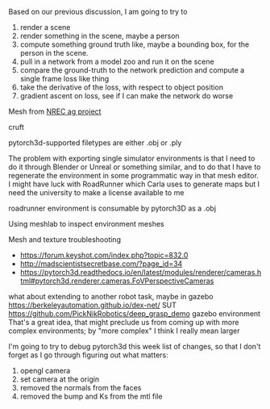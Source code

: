 Based on our previous discussion, I am going to try to
1. render a scene
2. render something in the scene, maybe a person
3. compute something ground truth like, maybe a bounding box, for the person in the scene.
4. pull in a network from a model zoo and run it on the scene
5. compare the ground-truth to the network prediction and compute a single frame loss like thing
6. take the derivative of the loss, with respect to object position
7. gradient ascent on loss, see if I can make the network do worse


Mesh from [NREC ag project](https://www.nrec.ri.cmu.edu/solutions/agriculture/other-agriculture-projects/human-detection-and-tracking.html)

cruft

pytorch3d-supported filetypes are either .obj or .ply

The problem with exporting single simulator environments is that I need to do it through Blender or Unreal or something similar, and to do that I have to regenerate the environment in some programmatic way in that mesh editor. I might have luck with RoadRunner which Carla uses to generate maps but I need the university to make a license available to me

roadrunner environment is consumable by pytorch3D as a .obj 

Using meshlab to inspect environment meshes

Mesh and texture troubleshooting
- https://forum.keyshot.com/index.php?topic=832.0
- http://madscientistsecretbase.com/?page_id=34
- https://pytorch3d.readthedocs.io/en/latest/modules/renderer/cameras.html#pytorch3d.renderer.cameras.FoVPerspectiveCameras

what about extending to another robot task, maybe in gazebo
https://berkeleyautomation.github.io/dex-net/ SUT
https://github.com/PickNikRobotics/deep_grasp_demo gazebo environment
That's a great idea, that might preclude us from coming up with more complex environments; by "more complex" I think I really mean larger

I'm going to try to debug pytorch3d this week
list of changes, so that I don't forget as I go through figuring out what matters:
1. opengl camera
2. set camera at the origin
3. removed the normals from the faces
4. removed the bump and Ks from the mtl file